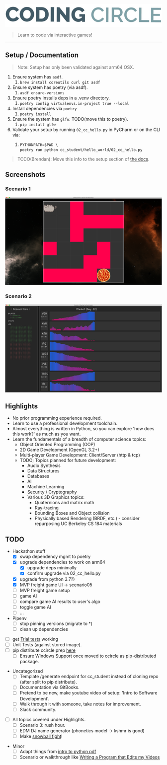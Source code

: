 ![](docs/screenshots/coding_circle.jpeg)
>Learn to code via interactive games!
<hr>


## Setup / Documentation
> Note: Setup has only been validated against arm64 OSX.

1. Ensure system has `asdf`.
   1. `brew install coreutils curl git asdf`
1. Ensure system has poetry (via asdf).
    1. `asdf ensure-versions`
1. Ensure poetry installs deps in a .venv directory.
   1. `poetry config virtualenvs.in-project true --local`
1. Install dependencies via `poetry`
   1. `poetry install`
1. Ensure the system has `glfw`. TODO(move this to poetry).
    1. `pip install glfw`
1. Validate your setup by running `02_cc_hello.py` in PyCharm or on the CLI via:
   1. ```
      PYTHONPATH=$PWD \
      poetry run python cc_student/hello_world/02_cc_hello.py
      ```

> TODO(Brendan): Move this info to the setup section of [the docs](https://mithridatize.github.io/ccircle/).

## Screenshots
### Scenario 1
![](docs/screenshots/scenario01_easy.png)
### Scenario 2
![](docs/screenshots/scenario02.png)


## Highlights
* No prior programming experience required.
* Learn to use a professional development toolchain.
* Almost everything is written in Python,
    so you can explore 'how does this work?' as much as you want.
* Learn the fundamentals of a breadth of computer science topics:
    * Object Oriented Programming (OOP)
    * 2D Game Development (OpenGL 3.2+)
    * Multi-player Game Development: Client/Server (http & tcp)
    * TODO; Topics planned for future development:
        * Audio Synthesis
        * Data Structures
        * Databases
        * AI
        * Machine Learning
        * Security / Cryptography 
        * Various 3D Graphics topics:
            * Quaternions and matrix math
            * Ray-tracing
            * Bounding Boxes and Object collision
            * Physically based Rendering (BRDF, etc.) - consider repurposing UC Berkeley CS 184 materials 
  

## TODO
- Hackathon stuff
  - [x] swap dependency mgmt to poetry
  - [x] upgrade dependencies to work on arm64
    - [x] upgrade deps minimally 
    - [x] confirm upgrade via 02_cc_hello.py
  - [x] upgrade from python 3.7?)
  - [x] MVP freight game UI -> scenario05
  - [ ] MVP freight game setup
  - [ ] game AI
  - [ ] compare game AI results to user's algo
  - [ ] toggle game AI
  - [ ] ...
- Pipenv
    - [ ] stop pinning versions (migrate to *)
    - [ ] clean up dependencies
- [ ] get [Trial tests](https://twisted.readthedocs.io/en/twisted-18.9.0/core/howto/trial.html) working
- [ ] Unit Tests (against stored image).
- [ ] pip distribute ccircle prep [here](https://setuptools.readthedocs.io/en/latest/setuptools.html#distributing-a-setuptools-based-project)
  - [ ] Ensure Windows Support once moved to ccircle as pip-distributed package. 
- Uncategorized 
    - [ ] Template /generate endpoint for cc_student instead of cloning repo (after split to pip distribute).
    - [ ] Documentation via GitBooks.
    - [ ] Pretend to be new, make youtube video of setup: 'Intro to Software Development'.
    - [ ] Walk through it with someone, take notes for improvement.
    - [ ] Slack community.
- [ ] All topics covered under Highlights.
  - [ ] Scenario 3: rush hour.
  - [ ] EDM DJ name generator (phonetics model -> kshmr is good)
  - [ ] Make [snowball fight](https://www.youtube.com/watch?v=x0z-qhnMuc0)! 
- Minor
  - [ ] Adapt things from [intro to python pdf](https://python.swaroopch.com/problem_solving.html)
  - [ ] Scenario or walkthrough like 
        [Writing a Program that Edits my Videos](https://www.youtube.com/watch?v=0ZeO0IQaJ-A)
